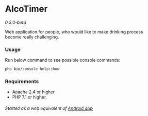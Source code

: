 # AlcoTimer
*0.3.0-beta*

Web application for people, who would like to make drinking process become really challenging.  

### Usage
Run below command to see possible console commands:  
```bash
php bin/console help:show
```

### Requirements
* Apache 2.4 or higher
* PHP 7.1 or higher.  

###### Started as a web equivalent of [Android app](https://bitbucket.org/vchychuzhko/alcotimer)
